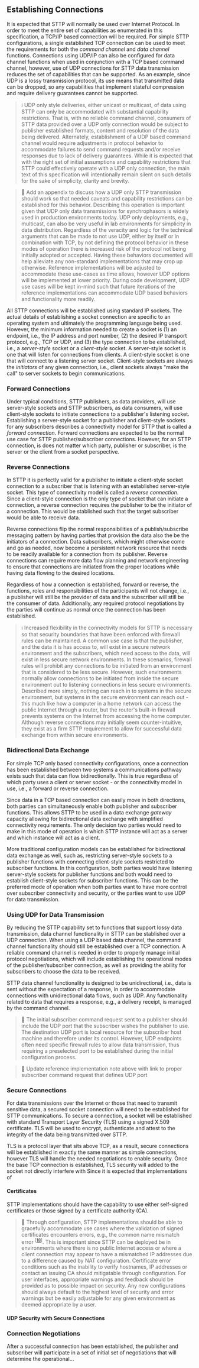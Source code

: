 ## Establishing Connections

It is expected that STTP will normally be used over Internet Protocol. In order to meet the entire set of capabilities as enumerated in this specification, a TCP/IP based connection will be required. For simple STTP configurations, a single established TCP connection can be used to meet the requirements for both the _command channel_ and _data channel_ functions. Connections using UDP/IP can also be configured for data channel functions when used in conjunction with a TCP based command channel, however, use of UDP connections for STTP data transmission reduces the set of capabilities that can be supported. As an example, since UDP is a lossy transmission protocol, its use means that transmitted data can be dropped, so any capabilities that implement stateful compression and require delivery guarantees cannot be supported.

> :information_source: UDP only style deliveries, either unicast or multicast, of data using STTP can only be accommodated with substantial capability restrictions. That is, with no reliable command channel, consumers of STTP data provided over a UDP only connection would be subject to publisher established formats, content and resolution of the data being delivered. Alternately, establishment of a UDP based command channel would require adjustments in protocol behavior to accommodate failures to send command requests and/or receive responses due to lack of delivery guarantees.  While it is expected that with the right set of initial assumptions and capability restrictions that STTP could effectively operate with a UDP only connection, the main text of this specification will intentionally remain silent on such details for the sake of simplicity, clarity and brevity.

> :construction: Add an appendix to discuss how a UDP only STTP transmission should work so that needed caveats and capability restrictions can be established for this behavior. Describing this operation is important given that UDP only data transmissions for synchrophasors is widely used in production environments today. UDP only deployments, e.g., multicast, can also be very useful in lab environments for simplicity in data distribution. Regardless of the veracity and logic for the technical arguments that can be made to not use UDP, either by itself or in combination with TCP, by not defining the protocol behavior in these modes of operation there is increased risk of the protocol not being initially adopted or accepted. Having these behaviors documented will help alleviate any non-standard implementations that may crop up otherwise. Reference implementations will be adjusted to accommodate these use-cases as time allows, however UDP options will be implemented at lower priority. During code development, UDP use cases will be kept in-mind such that future iterations of the reference implementations can accommodate UDP based behaviors and functionality more readily.

All STTP connections will be established using standard IP sockets. The actual details of establishing a socket connection are specific to an operating system and ultimately the programming language being used. However, the minimum information needed to create a socket is (1) an endpoint, i.e., the IP address and port number, (2) the desired IP transport protocol, e.g., TCP or UDP, and (3) the type connection to be established, i.e., a _server-style_ socket or a _client-style_ socket. A server-style socket is one that will listen for connections from clients. A client-style socket is one that will connect to a listening server socket. Client-style sockets are always the _initiators_ of any given connection, i.e., client sockets always "make the call" to server sockets to begin communications.

### Forward Connections

Under typical conditions, STTP publishers, as data providers, will use server-style sockets and STTP subscribers, as data consumers, will use client-style sockets to initiate connections to a publisher's listening socket. Establishing a server-style socket for a publisher and client-style sockets for any subscribers describes a connectivity model for STTP that is called a _forward connection_. Forward connections are expected to be the normal use case for STTP publisher/subscriber connections. However, for an STTP connection, is does not matter which party, publisher or subscriber, is the server or the client from a socket perspective.

### Reverse Connections

In STTP it is perfectly valid for a publisher to initiate a client-style socket connection to a subscriber that is listening with an established server-style socket. This type of connectivity model is called a _reverse connection_. Since a client-style connection is the only type of socket that can initiate a connection, a reverse connection requires the publisher to be the initiator of a connection. This would be stablished such that the target subscriber would be able to receive data.

Reverse connections flip the normal responsibilities of a publish/subscribe messaging pattern by having parties that provision the data also the be the initiators of a connection. Data subscribers, which might otherwise come and go as needed, now become a persistent network resource that needs to be readily available for a connection from its publisher. Reverse connections can require more data flow planning and network engineering to ensure that connections are initiated from the proper locations while having data flowing to the desired locations.

Regardless of how a connection is established, forward or reverse, the functions, roles and responsibilities of the participants will not change, i.e., a publisher will still be the provider of data and the subscriber will still be the consumer of data. Additionally, any required protocol negotiations by the parties will continue as normal once the connection has been established.

> :information_source: Increased flexibility in the connectivity models for STTP is necessary so that security boundaries that have been enforced with firewall rules can be maintained. A common use case is that the publisher, and the data it is has access to, will exist in a secure network environment and the subscribers, which need access to the data, will exist in less secure network environments. In these scenarios, firewall rules will prohibit any connections to be initiated from an environment that is considered to be less secure. However, such environments normally allow connections to be initiated from inside the secure environment out to listening connections in less secure environments. Described more simply, nothing can reach in to systems in the secure environment, but systems in the secure environment can reach out - this much like how a computer in a home network can access the public Internet through a router, but the router's built-in firewall prevents systems on the Internet from accessing the home computer. Although reverse connections may initially seem counter-intuitive, they exist as a firm STTP requirement to allow for successful data exchange from within secure environments.

### Bidirectional Data Exchange

For simple TCP only based connectivity configurations, once a connection has been established between two systems a communications pathway exists such that data can flow bidirectionally. This is true regardless of which party uses a client or server socket - or the connectivity model in use, i.e., a forward or reverse connection.

Since data in a TCP based connection can easily move in both directions, both parties can simultaneously enable both publisher and subscriber functions. This allows STTP to be used in a data exchange _gateway_ capacity allowing for bidirectional data exchange with simplified connectivity requirements. The only decision two parties would need to make in this mode of operation is which STTP instance will act as a server and which instance will act as a client.

More traditional configuration models can be established for bidirectional data exchange as well, such as, restricting server-style sockets to a publisher functions with connecting client-style sockets restricted to subscriber functions. In this configuration, both parties would have listening server-style sockets for publisher functions and both would need to establish client-style sockets for subscriber functions. This can be the preferred mode of operation when both parties want to have more control over subscriber connectivity and security, or the parties want to use UDP for data transmission.

### Using UDP for Data Transmission

By reducing the STTP capability set to functions that support lossy data transmission, data channel functionality in STTP can be stablished over a UDP connection. When using a UDP based data channel, the command channel functionality should still be established over a TCP connection. A reliable command channel is needed in order to properly manage initial protocol negotiations, which will include establishing the operational modes of the publisher/subscriber connection, as well as providing the ability for subscribers to choose the data to be received.

STTP data channel functionality is designed to be unidirectional, i.e., data is sent without the expectation of a response, in order to accommodate connections with unidirectional data flows, such as UDP. Any functionality related to data that requires a response, e.g., a delivery receipt, is managed by the command channel.

> :wrench: The initial subscriber command request sent to a publisher should include the UDP port that the subscriber wishes the publisher to use. The destination UDP port is local resource for the subscriber host machine and therefore under its control. However, UDP endpoints often need specific firewall rules to allow data transmission, thus requiring a preselected port to be established during the initial configuration process.

> :construction: Update reference implementation note above with link to proper subscriber command request that defines UDP port

### Secure Connections

For data transmissions over the Internet or those that need to transmit sensitive data, a secured socket connection will need to be established for STTP communications. To secure a connection, a socket will be established with standard Transport Layer Security (TLS) using a signed X.509 certificate. TLS will be used to encrypt, authenticate and attest to the integrity of the data being transmitted over STTP.

TLS is a protocol layer that sits above TCP, as a result, secure connections will be established in exactly the same manner as simple connections, however TLS will handle the needed negotiations to enable security. Once the base TCP connection is established, TLS security will added to the socket not directly interfere with   Since it is expected that implementations of

#### Certificates

STTP implementations should have the capability to use either self-signed certificates or those signed by a certificate authority (CA).

> :wrench: Through configuration, STTP implementations should be able to gracefully accommodate use cases where the validation of signed certificates encounters errors, e.g., the common name mismatch error <sup>[[18](References.md#user-content-ref18)]</sup>. This is important since STTP can be deployed be in environments where there is no public Internet access or where a client connection may appear to have a mismatched IP addresses due to a difference caused by NAT configuration. Certificate error conditions such as the inability to verify hostnames, IP addresses or contact an issuing CA should mitigatable through configuration. For user interfaces, appropriate warnings and feedback should be provided as to possible impact on security. Any new configurations should always default to the highest level of security and error warnings but be easily adjustable for any given environment as deemed appropriate by a user.

#### UDP Security with Secure Connections

### Connection Negotiations

After a successful connection has been established, the publisher and subscriber will participate in a set of initial set of negotiations that will determine the operational...
